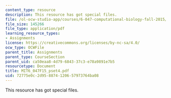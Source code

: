 ```yaml
---
content_type: resource
description: This resource has got special files.
file: /ol-ocw-studio-app/courses/6-047-computational-biology-fall-2015/72775e0c2d958874120657973764ba08_MIT6_047F15_pset4.pdf
file_size: 145266
file_type: application/pdf
learning_resource_types:
- Assignments
license: https://creativecommons.org/licenses/by-nc-sa/4.0/
ocw_type: OCWFile
parent_title: Assignments
parent_type: CourseSection
parent_uid: ca50eaa8-4d79-6843-37c3-e78a9891e7b5
resourcetype: Document
title: MIT6_047F15_pset4.pdf
uid: 72775e0c-2d95-8874-1206-57973764ba08
---
```

This resource has got special files.